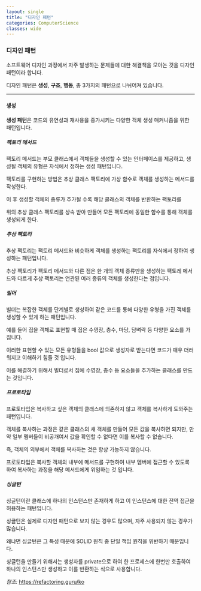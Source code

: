 ```yaml
---
layout: single
title: "디자인 패턴"
categories: ComputerScience
classes: wide
---
```


### 디자인 패턴

소프트웨어 디자인 과정에서 자주 발생하는 문제들에 대한 해결책을 모아논 것을 디자인 패턴이라 합니다.

디자인 패턴은 **생성**, **구조**, **행동**, 총 3가지의 패턴으로 나뉘어져 있습니다.

***

#### 생성

**생성 패턴**은 코드의 유연성과 재사용을 증가시키는 다양한 객체 생성 매커니즘을 위한 패턴입니다.

##### 팩토리 메서드

팩토리 메서드는 부모 클래스에서 객체들을 생성할 수 있는 인터페이스를 제공하고, 생성될 객체의 유형은 자식에서 정하는 생성 패턴입니다.

팩토리를 구현하는 방법은 추상 클래스 팩토리에 가상 함수로 객체를 생성하는 메서드를 작성한다.

이 후 생성할 객체의 종류가 추가될 수록 해당 클래스의 객체를 반환하는 팩토리를 

위의 추상 클래스 팩토리를 상속 받아 만들어 모든 팩토리에 동일한 함수를 통해 객체를 생성되게 한다.

##### 추상 팩토리

추상 팩토리는 팩토리 메서드와 비슷하게 객체를 생성하는 팩토리를 자식에서 정하여 생성하는 패턴입니다.

추상 팩토리가 팩토리 메서드와 다른 점은 한 개의 객체 종류만을 생성하는 팩토레 메서드와 다르게 추상 팩토리는 연관된 여러 종류의 객체를 생성한다는 점입니다.

##### 빌더

빌더는 복잡한 객체를 단계별로 생성하여 같은 코드를 통해 다양한 유형을 가진 객체를 생성할 수 있게 하는 패턴입니다.

예를 들어 집을 객체로 표현할 때 집은 수영장, 층수, 마당, 담벼락 등 다양한 요소를 가집니다.

이러한 표현할 수 있는 모든 유형들을 bool 값으로 생성자로 받는다면 코드가 매우 더러워지고 이해하기 힘들 것 입니다.

이를 해결하기 위해서 빌더로서 집에 수영장, 층수 등 요소들을 추가하는 클래스를 만드는 것입니다.

##### 프로토타입

프로토타입은 복사하고 싶은 객체의 클래스에 의존하지 않고 객체를 복사하게 도와주는 패턴입니다.

객체를 복사하는 과정은 같은 클래스의 새 객체를 만들어 모든 값을 복사하면 되지만, 만약 일부 멤버들이 비공개여서 값을 확인할 수 없다면 이를 복사할 수 없습니다.

즉, 객체의 외부에서 객체를 복사하는 것은 항상 가능하지 않습니다.

프로토타입은 복사할 객체의 내부에 메서드를 구현하여 내부 멤버에 접근할 수 있도록 하여 복사하는 과정을 해당 메서드에게 위임하는 것 입니다.

##### 싱글턴

싱글턴이란 클래스에 하나의 인스턴스만 존재하게 하고 이 인스턴스에 대한 전역 접근을 허용하는 패턴입니다.

싱글턴은 실제로 디자인 패턴으로 보지 않는 경우도 많으며, 자주 사용되지 않는 경우가 많습니다.

왜냐면 싱글턴은 그 특성 때문에 SOLID 원칙 중 단일 책임 원칙을 위반하기 때문입니다.

싱글턴을 만들기 위해서는 생성자를 private으로 하여 한 프로세스에 한번만 호출하여 하나의 인스턴스만 생성하고 이를 반환하는 식으로 사용합니다.

*참조:* <https://refactoring.guru/ko>
